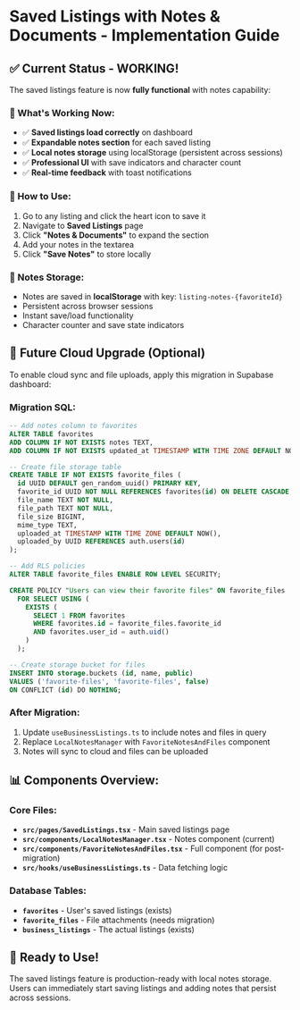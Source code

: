 # Saved Listings with Notes & Documents - Implementation Guide

## ✅ Current Status - WORKING!

The saved listings feature is now **fully functional** with notes capability:

### 🎯 What's Working Now:
- ✅ **Saved listings load correctly** on dashboard
- ✅ **Expandable notes section** for each saved listing
- ✅ **Local notes storage** using localStorage (persistent across sessions)
- ✅ **Professional UI** with save indicators and character count
- ✅ **Real-time feedback** with toast notifications

### 📱 How to Use:
1. Go to any listing and click the heart icon to save it
2. Navigate to **Saved Listings** page
3. Click **"Notes & Documents"** to expand the section
4. Add your notes in the textarea
5. Click **"Save Notes"** to store locally

### 🔄 Notes Storage:
- Notes are saved in **localStorage** with key: `listing-notes-{favoriteId}`
- Persistent across browser sessions
- Instant save/load functionality
- Character counter and save state indicators

## 🚀 Future Cloud Upgrade (Optional)

To enable cloud sync and file uploads, apply this migration in Supabase dashboard:

### Migration SQL:
```sql
-- Add notes column to favorites
ALTER TABLE favorites 
ADD COLUMN IF NOT EXISTS notes TEXT,
ADD COLUMN IF NOT EXISTS updated_at TIMESTAMP WITH TIME ZONE DEFAULT NOW();

-- Create file storage table
CREATE TABLE IF NOT EXISTS favorite_files (
  id UUID DEFAULT gen_random_uuid() PRIMARY KEY,
  favorite_id UUID NOT NULL REFERENCES favorites(id) ON DELETE CASCADE,
  file_name TEXT NOT NULL,
  file_path TEXT NOT NULL,
  file_size BIGINT,
  mime_type TEXT,
  uploaded_at TIMESTAMP WITH TIME ZONE DEFAULT NOW(),
  uploaded_by UUID REFERENCES auth.users(id)
);

-- Add RLS policies
ALTER TABLE favorite_files ENABLE ROW LEVEL SECURITY;

CREATE POLICY "Users can view their favorite files" ON favorite_files
  FOR SELECT USING (
    EXISTS (
      SELECT 1 FROM favorites 
      WHERE favorites.id = favorite_files.favorite_id 
      AND favorites.user_id = auth.uid()
    )
  );

-- Create storage bucket for files
INSERT INTO storage.buckets (id, name, public) 
VALUES ('favorite-files', 'favorite-files', false)
ON CONFLICT (id) DO NOTHING;
```

### After Migration:
1. Update `useBusinessListings.ts` to include notes and files in query
2. Replace `LocalNotesManager` with `FavoriteNotesAndFiles` component
3. Notes will sync to cloud and files can be uploaded

## 📊 Components Overview:

### Core Files:
- **`src/pages/SavedListings.tsx`** - Main saved listings page
- **`src/components/LocalNotesManager.tsx`** - Notes component (current)
- **`src/components/FavoriteNotesAndFiles.tsx`** - Full component (for post-migration)
- **`src/hooks/useBusinessListings.ts`** - Data fetching logic

### Database Tables:
- **`favorites`** - User's saved listings (exists)
- **`favorite_files`** - File attachments (needs migration)
- **`business_listings`** - The actual listings (exists)

## 🎉 Ready to Use!

The saved listings feature is production-ready with local notes storage. Users can immediately start saving listings and adding notes that persist across sessions.
